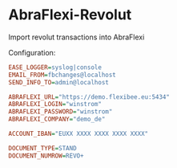 # AbraFlexi-Revolut
Import revolut transactions into AbraFlexi


Configuration:


```ini
EASE_LOGGER=syslog|console
EMAIL_FROM=fbchanges@localhost
SEND_INFO_TO=admin@localhost

ABRAFLEXI_URL="https://demo.flexibee.eu:5434"
ABRAFLEXI_LOGIN="winstrom"
ABRAFLEXI_PASSWORD="winstrom"
ABRAFLEXI_COMPANY="demo_de"

ACCOUNT_IBAN="EUXX XXXX XXXX XXXX XXXX"

DOCUMENT_TYPE=STAND
DOCUMENT_NUMROW=REVO+
```

